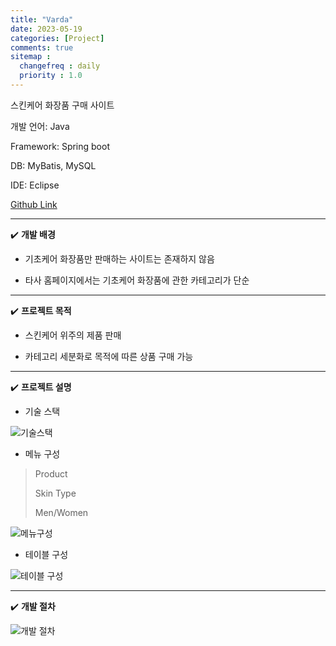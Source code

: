 ```yaml
---
title: "Varda"
date: 2023-05-19
categories: [Project]
comments: true
sitemap :
  changefreq : daily
  priority : 1.0
---
```


스킨케어 화장품 구매 사이트

개발 언어: Java

Framework: Spring boot

DB: MyBatis, MySQL

IDE: Eclipse

[Github Link](https://github.com/oblsoun/varda)

- - -

✔️ **개발 배경**

- 기초케어 화장품만 판매하는 사이트는 존재하지 않음

- 타사 홈페이지에서는 기초케어 화장품에 관한 카테고리가 단순

- - -

✔️ **프로젝트 목적**

- 스킨케어 위주의 제품 판매

- 카테고리 세분화로 목적에 따른 상품 구매 가능

- - -

✔️ **프로젝트 설명**

- 기술 스택

![기술스택](https://user-images.githubusercontent.com/113246634/273930720-318d2d99-fb0d-440f-b5f0-7a391d60216d.jpg)

- 메뉴 구성

> Product
>
> Skin Type
>
> Men/Women
>

![메뉴구성](https://user-images.githubusercontent.com/113246634/273927908-ba6f2b63-d58b-4d58-9049-08fbfd7f9e21.jpg)

- 테이블 구성

![테이블 구성](https://user-images.githubusercontent.com/113246634/273931825-574b516e-efcb-4336-b15f-c480f3c9612c.jpg)

- - -

✔️ **개발 절차**

![개발 절차](https://user-images.githubusercontent.com/113246634/273932507-8ddc507b-da6f-4589-bcfe-d12b98c6ffa9.jpg)